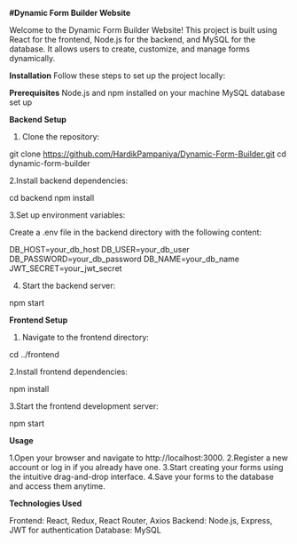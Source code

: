 **#Dynamic Form Builder Website**

Welcome to the Dynamic Form Builder Website! This project is built using React for the frontend, Node.js for the backend, and MySQL for the database. It allows users to create, customize, and manage forms dynamically.

**Installation**
Follow these steps to set up the project locally:

**Prerequisites**
Node.js and npm installed on your machine
MySQL database set up

**Backend Setup**

1. Clone the repository:

git clone https://github.com/HardikPampaniya/Dynamic-Form-Builder.git
cd dynamic-form-builder

2.Install backend dependencies:

cd backend
npm install

3.Set up environment variables:

Create a .env file in the backend directory with the following content:

DB_HOST=your_db_host
DB_USER=your_db_user
DB_PASSWORD=your_db_password
DB_NAME=your_db_name
JWT_SECRET=your_jwt_secret

4. Start the backend server:

npm start


**Frontend Setup**

1. Navigate to the frontend directory:

cd ../frontend

2.Install frontend dependencies:

npm install

3.Start the frontend development server:

npm start


**Usage**

1.Open your browser and navigate to http://localhost:3000.
2.Register a new account or log in if you already have one.
3.Start creating your forms using the intuitive drag-and-drop interface.
4.Save your forms to the database and access them anytime.

**Technologies Used**

Frontend: React, Redux, React Router, Axios
Backend: Node.js, Express, JWT for authentication
Database: MySQL
